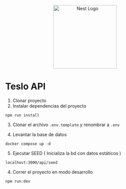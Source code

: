 <p align="center">
  <a href="http://nestjs.com/" target="blank"><img src="https://nestjs.com/img/logo-small.svg" width="200" alt="Nest Logo" /></a>
</p>

# Teslo API
1. Clonar proyecto
2. Instalar dependencias del proyecto
```
npm run install
```
3. Clonar el archivo ```.env.template``` y renombrar a ```.env```

4. Levantar la base de datos
```
docker compose up -d 
```

5. Ejecutar SEED ( Inicializa la bd con datos estáticos )
```
localhost:3000/api/seed
```

4. Correr el proyecto en modo desarrollo
```
npm run:dev
```
